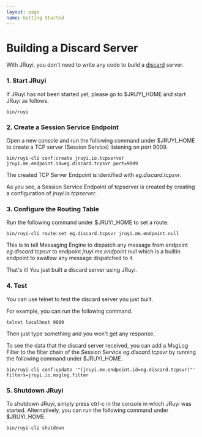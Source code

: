 ```yaml
---
layout: page
name: Getting Started
---
```


# Building a Discard Server

With JRuyi, you don't need to write any code to build a [discard](http://tools.ietf.org/html/rfc863 "Discard Protocol") server.

### 1. Start JRuyi

If JRuyi has not been started yet, please go to $JRUYI_HOME and start JRuyi as follows.

```
bin/ruyi
```

### 2. Create a Session Service Endpoint

Open a new console and run the following command under $JRUYI_HOME to create a TCP server (Session Service) listening on port 9009.

```
bin/ruyi-cli conf:create jruyi.io.tcpserver jruyi.me.endpoint.id=eg.discard.tcpsvr port=9009
```

The created TCP Server Endpoint is identified with *eg.discard.tcpsvr*.

As you see, a Session Service Endpoint of tcpserver is created by creating a configuration of *jruyi.io.tcpserver*.

### 3. Configure the Routing Table

Run the following command under $JRUYI_HOME to set a route.

```
bin/ruyi-cli route:set eg.discard.tcpsvr jruyi.me.endpoint.null
```

This is to tell Messaging Engine to dispatch any message from endpoint *eg.discard.tcpsvr* to endpoint *jruyi.me.endpoint.null* which is a builtin endpoint to swallow any message dispatched to it.

That's it! You just built a discard server using JRuyi.

### 4. Test

You can use telnet to test the discard server you just built.

For example, you can run the following command.

```
telnet localhost 9009
```

Then just type something and you won't get any response. 

To see the data that the discard server received, you can add a MsgLog Filter to the filter chain of the Session Service *eg.discard.tcpsvr* by running the following command under $JRUYI_HOME.

```
bin/ruyi-cli conf:update '"(jruyi.me.endpoint.id=eg.discard.tcpsvr)"' filters=jruyi.io.msglog.filter
```

### 5. Shutdown JRuyi

To shutdown JRuyi, simply press ctrl-c in the console in which JRuyi was started. Alternatively, you can run the following command under $JRUYI_HOME.  

```
bin/ruyi-cli shutdown
```


